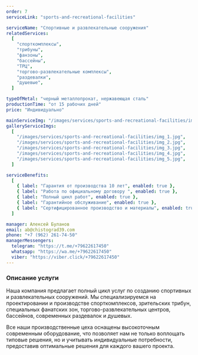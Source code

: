 ```yaml
---
order: 7
serviceLink: "sports-and-recreational-facilities"

serviceName: "Спортивные и развлекательные сооружения"
relatedServices:
  [
    "спорткомплексы",
    "трибуны",
    "фанзоны",
    "бассейны",
    "ТРЦ",
    "торгово-развлекательные комплексы",
    "раздевалки",
    "душевые",
  ]

typeOfMetal: "черный металлопрокат, нержавеющая сталь"
productionTime: "от 15 рабочих дней"
price: "Индивидуально"

mainServiceImg: "/images/services/sports-and-recreational-facilities/img_1.jpg"
galleryServiceImgs:
  [
    "/images/services/sports-and-recreational-facilities/img_1.jpg",
    "/images/services/sports-and-recreational-facilities/img_2.jpg",
    "/images/services/sports-and-recreational-facilities/img_3.jpg",
    "/images/services/sports-and-recreational-facilities/img_4.jpg",
    "/images/services/sports-and-recreational-facilities/img_5.jpg",
  ]

serviceBenefits:
  [
    { label: "Гарантия от производства 10 лет", enabled: true },
    { label: "Работа по официальному договору ", enabled: true },
    { label: "Полный цикл работ", enabled: true },
    { label: "Гарантийное обслуживание", enabled: true },
    { label: "Сертифицированное производство и материалы", enabled: true },
  ]

manager: Алексей Буланов
email: ab@chistograd39.com
phone: "+7 (962) 261-74-50"
managerMessengers:
  telegram: "https://t.me/+79622617450"
  whatsapp: "https://wa.me/+79622617450"
  viber: "https://viber.click/+79622617450"
---
```


<h3>Описание услуги</h3>

Наша компания предлагает полный цикл услуг по созданию спортивных и развлекательных сооружений. Мы специализируемся на проектировании и производстве спорткомплексов, зрительских трибун, специальных фанатских зон, торгово-развлекательных центров, бассейнов, современных раздевалок и душевых.

Все наши производственные цеха оснащены высокоточным современным оборудование, что позволяет нам не только воплощать типовые решения, но и учитывать индивидуальные потребности, предоставив оптимальные решения для каждого вашего проекта.
